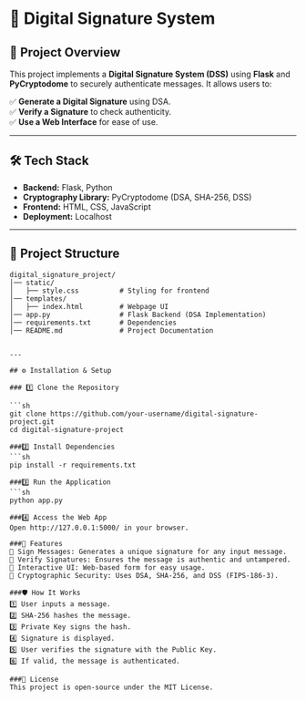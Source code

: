 # 🔐 Digital Signature System

## 📜 Project Overview
This project implements a **Digital Signature System (DSS)** using **Flask** and **PyCryptodome** to securely authenticate messages. It allows users to:

✅ **Generate a Digital Signature** using DSA.  
✅ **Verify a Signature** to check authenticity.  
✅ **Use a Web Interface** for ease of use.  

---

## 🛠️ Tech Stack

- **Backend:** Flask, Python  
- **Cryptography Library:** PyCryptodome (DSA, SHA-256, DSS)  
- **Frontend:** HTML, CSS, JavaScript  
- **Deployment:** Localhost  

---

## 📂 Project Structure
```
digital_signature_project/
│── static/
│   ├── style.css          # Styling for frontend
│── templates/
│   ├── index.html         # Webpage UI
│── app.py                 # Flask Backend (DSA Implementation)
│── requirements.txt       # Dependencies
│── README.md              # Project Documentation


---

## ⚙️ Installation & Setup

### 1️⃣ Clone the Repository

```sh
git clone https://github.com/your-username/digital-signature-project.git
cd digital-signature-project

###2️⃣ Install Dependencies
```sh
pip install -r requirements.txt

###3️⃣ Run the Application
```sh
python app.py

###4️⃣ Access the Web App
Open http://127.0.0.1:5000/ in your browser.

###📌 Features
🔹 Sign Messages: Generates a unique signature for any input message.
🔹 Verify Signatures: Ensures the message is authentic and untampered.
🔹 Interactive UI: Web-based form for easy usage.
🔹 Cryptographic Security: Uses DSA, SHA-256, and DSS (FIPS-186-3).

###🛡️ How It Works
1️⃣ User inputs a message.
2️⃣ SHA-256 hashes the message.
3️⃣ Private Key signs the hash.
4️⃣ Signature is displayed.
5️⃣ User verifies the signature with the Public Key.
6️⃣ If valid, the message is authenticated.

###📜 License
This project is open-source under the MIT License.